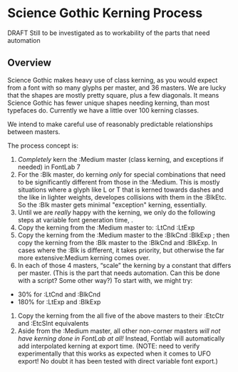 # Science Gothic Kerning Process
DRAFT
Still to be investigated as to workability of the parts that need automation

## Overview

Science Gothic makes heavy use of class kerning, as you would expect from a font with so many glyphs per master, and 36 masters. We are lucky that the shapes are mostly pretty square, plus a few diagonals. It means Science Gothic has fewer unique shapes needing kerning, than most typefaces do. Currently we have a little over 100 kerning classes.

We intend to make careful use of reasonably predictable relationships between masters.

The process concept is:

1. _Completely_ kern the :Medium master (class kerning, and exceptions if needed) in FontLab 7
1. For the :Blk master, do kerning _only_ for special combinations that need to be significantly different from those in the :Medium. This is mostly situations where a glyph like L or T that is kerned towards dashes and the like in lighter weights, developes collisions with them in the :BlkEtc. So the :Blk master gets minimal "exception" kerning, essentially.
1. Until we are _really_ happy with the kerning, we only do the following steps at variable font generation time, .
1. Copy the kerning from the :Medium master to: :LtCnd :LtExp
1. Copy the kerning from the :Medium master to the :BlkCnd :BlkExp ; then copy the kerning from the :Blk master to the :BlkCnd and :BlkExp. In cases where the :Blk is different, it takes priority, but otherwise the far more extensive:Medium kerning comes over.
1. In each of those 4 masters, “scale” the kerning by a constant that differs per master. (This is the part that needs automation. Can this be done with a script? Some other way?) To start with, we might try:
- 30% for :LtCnd and :BlkCnd
- 180% for :LtExp and :BlkExp
1. Copy the kerning from the all five of the above masters to their :EtcCtr and :EtcSlnt equivalents
1. Aside from the :Medium master, all other non-corner masters _will not have kerning done in FontLab at all!_ Instead, Fontlab will automatically add interpolated kerning at export time. (NOTE: need to verify experimentally that this works as expected when it comes to UFO export! No doubt it has been tested with direct variable font export.)
